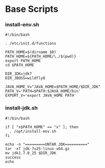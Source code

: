Base Scripts
====

### install-env.sh

	#!/bin/bash
	
	. /etc/init.d/functions
	
	PATH_HOME=$(dirname $0)
	PATH_HOME=${PATH_HOME/\./$(pwd)}
	export PATH_HOME
	cd $PATH_HOME
	
	DIR_JDK=jdk7
	DIR_JBOSS=wildfly8
	
	JAVA_HOME_V="JAVA_HOME=$PATH_HOME/$DIR_JDK"
	PATH_V='PATH=$PATH:$JAVA_HOME/bin'
	EXPORT_V='export JAVA_HOME PATH'

### install-jdk.sh

	#!/bin/bash
	
	if [ "x$PATH_HOME" == "x" ]; then
	  . /opt/install-env.sh
	fi
	
	echo -n "=========UNTAR JDK=========="
	tar -xf jdk-7u25-linux-x64.gz
	mv jdk1.7.0_25 $DIR_JDK
	success
	echo
